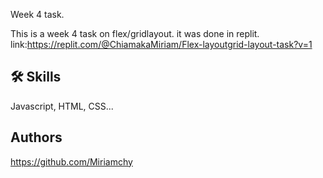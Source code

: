 
Week 4 task.

This is a week 4 task on flex/gridlayout.
it was done in replit.
link:https://replit.com/@ChiamakaMiriam/Flex-layoutgrid-layout-task?v=1


## 🛠 Skills
Javascript, HTML, CSS...


## Authors
https://github.com/Miriamchy

